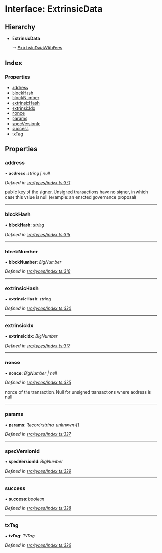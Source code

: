 # Interface: ExtrinsicData

## Hierarchy

* **ExtrinsicData**

  ↳ [ExtrinsicDataWithFees](extrinsicdatawithfees.md)

## Index

### Properties

* [address](extrinsicdata.md#address)
* [blockHash](extrinsicdata.md#blockhash)
* [blockNumber](extrinsicdata.md#blocknumber)
* [extrinsicHash](extrinsicdata.md#extrinsichash)
* [extrinsicIdx](extrinsicdata.md#extrinsicidx)
* [nonce](extrinsicdata.md#nonce)
* [params](extrinsicdata.md#params)
* [specVersionId](extrinsicdata.md#specversionid)
* [success](extrinsicdata.md#success)
* [txTag](extrinsicdata.md#txtag)

## Properties

###  address

• **address**: *string | null*

*Defined in [src/types/index.ts:321](https://github.com/PolymathNetwork/polymesh-sdk/blob/38ee8078/src/types/index.ts#L321)*

public key of the signer. Unsigned transactions have no signer, in which case this value is null (example: an enacted governance proposal)

___

###  blockHash

• **blockHash**: *string*

*Defined in [src/types/index.ts:315](https://github.com/PolymathNetwork/polymesh-sdk/blob/38ee8078/src/types/index.ts#L315)*

___

###  blockNumber

• **blockNumber**: *BigNumber*

*Defined in [src/types/index.ts:316](https://github.com/PolymathNetwork/polymesh-sdk/blob/38ee8078/src/types/index.ts#L316)*

___

###  extrinsicHash

• **extrinsicHash**: *string*

*Defined in [src/types/index.ts:330](https://github.com/PolymathNetwork/polymesh-sdk/blob/38ee8078/src/types/index.ts#L330)*

___

###  extrinsicIdx

• **extrinsicIdx**: *BigNumber*

*Defined in [src/types/index.ts:317](https://github.com/PolymathNetwork/polymesh-sdk/blob/38ee8078/src/types/index.ts#L317)*

___

###  nonce

• **nonce**: *BigNumber | null*

*Defined in [src/types/index.ts:325](https://github.com/PolymathNetwork/polymesh-sdk/blob/38ee8078/src/types/index.ts#L325)*

nonce of the transaction. Null for unsigned transactions where address is null

___

###  params

• **params**: *Record‹string, unknown›[]*

*Defined in [src/types/index.ts:327](https://github.com/PolymathNetwork/polymesh-sdk/blob/38ee8078/src/types/index.ts#L327)*

___

###  specVersionId

• **specVersionId**: *BigNumber*

*Defined in [src/types/index.ts:329](https://github.com/PolymathNetwork/polymesh-sdk/blob/38ee8078/src/types/index.ts#L329)*

___

###  success

• **success**: *boolean*

*Defined in [src/types/index.ts:328](https://github.com/PolymathNetwork/polymesh-sdk/blob/38ee8078/src/types/index.ts#L328)*

___

###  txTag

• **txTag**: *TxTag*

*Defined in [src/types/index.ts:326](https://github.com/PolymathNetwork/polymesh-sdk/blob/38ee8078/src/types/index.ts#L326)*
